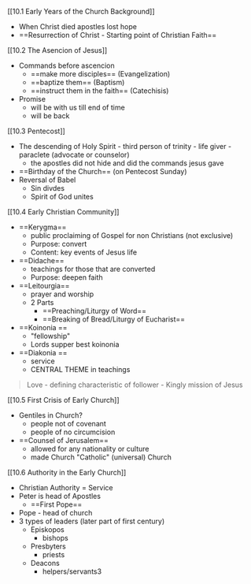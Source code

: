 [[10.1 Early Years of the Church Background]]
- When Christ died apostles lost hope 
- ==Resurrection of Christ - Starting point of Christian Faith==

[[10.2 The Asencion of Jesus]]
- Commands before ascencion
	- ==make more disciples== (Evangelization)
	- ==baptize them== (Baptism)
	- ==instruct them in the faith== (Catechisis)
- Promise
	- will be with us till end of time
	- will be back

[[10.3 Pentecost]]
- The descending of Holy Spirit
		- third person of trinity
		- life giver
		- paraclete (advocate or counselor)
	- the apostles did not hide and did the commands jesus gave 
- ==Birthday of the Church== (on Pentecost Sunday)
- Reversal of Babel
	- Sin divdes
	- Spirit of God unites

[[10.4 Early Christian Community]]
- ==Kerygma==
	- public proclaiming of Gospel for non Christians (not exclusive)
	- Purpose: convert
	- Content: key events of Jesus life
- ==Didache==
	- teachings for those that are converted
	- Purpose: deepen faith
- ==Leitourgia==
	- prayer and worship
	-  2 Parts
		- ==Preaching/Liturgy of Word==
		- ==Breaking of Bread/Liturgy of Eucharist==
- ==Koinonia ==
	- "fellowship"
	- Lords supper best koinonia
- ==Diakonia ==
	- service
	- CENTRAL THEME in teachings 
> Love - defining characteristic of follower - Kingly mission of Jesus


[[10.5 First Crisis of Early Church]]
- Gentiles in Church?
	- people not of covenant
	- people of no circumcision
- ==Counsel of Jerusalem== 
	- allowed for any nationality or culture
	- made Church "Catholic" (universal) Church

[[10.6 Authority in the Early Church]]
- Christian Authority = Service
- Peter is head of Apostles 
	- ==First Pope==
- Pope - head of church
- 3 types of leaders (later part of first century)
	- Episkopos 
		- bishops
	- Presbyters
		- priests
	- Deacons
		- helpers/servants3
